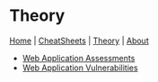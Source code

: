 # Theory
[Home](index.md) | [CheatSheets](cheatsheets.md) | [Theory](theory.md) | [About](about.md)

* [Web Application Assessments](theory/webappassess.md)
* [Web Application Vulnerabilities](theory/webappvulns.md)
